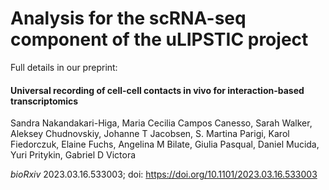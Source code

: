 # Analysis for the scRNA-seq component of the uLIPSTIC project

Full details in our preprint:

#### Universal recording of cell-cell contacts in vivo for interaction-based transcriptomics

Sandra Nakandakari-Higa, Maria Cecilia Campos Canesso, Sarah Walker, Aleksey Chudnovskiy, Johanne T Jacobsen, S. Martina Parigi, Karol Fiedorczuk, Elaine Fuchs, Angelina M Bilate, Giulia Pasqual, Daniel Mucida, Yuri Pritykin, Gabriel D Victora

*bioRxiv* 2023.03.16.533003; doi: https://doi.org/10.1101/2023.03.16.533003

